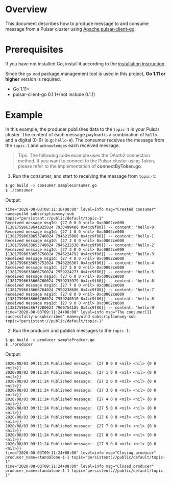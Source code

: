 # Overview

This document describes how to produce message to and consume message from a Pulsar cluster using [Apache pulsar-client-go](https://github.com/apache/pulsar-client-go).

# Prerequisites

If you have not installed Go, install it according to the [installation instruction](http://golang.org/doc/install).

Since the `go mod` package management tool is used in this project, **Go 1.11 or higher** version is required.

- Go 1.11+
- pulsar-client-go 0.1.1+(not include 0.1.1)

# Example

In this example, the producer publishes data to the `topic-1` in your Pulsar cluster.
The content of each message payload is a combination of `hello-` and a digital (0-9) (e.g: `hello-0`).
The consumer receives the message from the `topic-1` and `acknowledges` each received message.

> Tips: The following code example uses the OAuth2 connection method. If you want to connect to the Pulsar cluster using Token, please refer to the implementation of **connectByToken.go**.

1. Run the consumer, and start to receiving the message from `topic-1`:

```bash
$ go build -o consumer sampleConsumer.go
$ ./consumer
```

Output:

```text
time="2020-08-03T09:11:16+08:00" level=info msg="Created consumer" name=yulhd subscription=my-sub topic="persistent://public/default/topic-1"
Received message msgId: {27 0 0 0 <nil> 0xc0002ce000 {13817596638641025024 7933499488 0x4cc9f80}} -- content: 'hello-0'
Received message msgId: {27 1 0 0 <nil> 0xc0002ce000 {13817596638653740024 7946215066 0x4cc9f80}} -- content: 'hello-1'
Received message msgId: {27 2 0 0 <nil> 0xc0002ce000 {13817596638653748024 7946222530 0x4cc9f80}} -- content: 'hello-2'
Received message msgId: {27 3 0 0 <nil> 0xc0002ce000 {13817596638653750024 7946224792 0x4cc9f80}} -- content: 'hello-3'
Received message msgId: {27 4 0 0 <nil> 0xc0002ce000 {13817596638653752024 7946226367 0x4cc9f80}} -- content: 'hello-4'
Received message msgId: {27 5 0 0 <nil> 0xc0002ce000 {13817596638666750024 7959224273 0x4cc9f80}} -- content: 'hello-5'
Received message msgId: {27 6 0 0 <nil> 0xc0002ce000 {13817596638666760024 7959233979 0x4cc9f80}} -- content: 'hello-6'
Received message msgId: {27 7 0 0 <nil> 0xc0002ce000 {13817596638666764024 7959238686 0x4cc9f80}} -- content: 'hello-7'
Received message msgId: {27 8 0 0 <nil> 0xc0002ce000 {13817596638666766024 7959240510 0x4cc9f80}} -- content: 'hello-8'
Received message msgId: {27 9 0 0 <nil> 0xc0002ce000 {13817596638677280024 7969754185 0x4cc9f80}} -- content: 'hello-9'
time="2020-08-03T09:11:24+08:00" level=info msg="The consumer[1] successfully unsubscribed" name=yulhd subscription=my-sub topic="persistent://public/default/topic-1"
```

2. Run the producer and publish messages to the `topic-1`:

```bash
$ go build -o producer sampleProdcer.go
$ ./producer
```

Output:

```text
2020/08/03 09:11:24 Published message:  {27 0 0 0 <nil> <nil> {0 0 <nil>}}
2020/08/03 09:11:24 Published message:  {27 1 0 0 <nil> <nil> {0 0 <nil>}}
2020/08/03 09:11:24 Published message:  {27 2 0 0 <nil> <nil> {0 0 <nil>}}
2020/08/03 09:11:24 Published message:  {27 3 0 0 <nil> <nil> {0 0 <nil>}}
2020/08/03 09:11:24 Published message:  {27 4 0 0 <nil> <nil> {0 0 <nil>}}
2020/08/03 09:11:24 Published message:  {27 5 0 0 <nil> <nil> {0 0 <nil>}}
2020/08/03 09:11:24 Published message:  {27 6 0 0 <nil> <nil> {0 0 <nil>}}
2020/08/03 09:11:24 Published message:  {27 7 0 0 <nil> <nil> {0 0 <nil>}}
2020/08/03 09:11:24 Published message:  {27 8 0 0 <nil> <nil> {0 0 <nil>}}
2020/08/03 09:11:24 Published message:  {27 9 0 0 <nil> <nil> {0 0 <nil>}}
time="2020-08-03T09:11:24+08:00" level=info msg="Closing producer" producer_name=standalone-1-1 topic="persistent://public/default/topic-1"
time="2020-08-03T09:11:24+08:00" level=info msg="Closed producer" producer_name=standalone-1-1 topic="persistent://public/default/topic-1"
```
